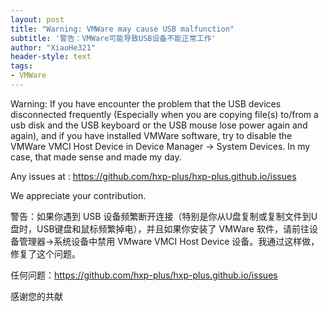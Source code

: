 ```yaml
---
layout: post
title: "Warning: VMWare may cause USB malfunction"
subtitle: '警告：VMWare可能导致USB设备不能正常工作'
author: "XiaoHe321"
header-style: text
tags:
- VMWare
---
```


Warning: If you have encounter the problem that the USB devices disconnected frequently (Especially when you are copying file(s) to/from a usb disk and the USB keyboard or the USB mouse lose power again and again), and if you have installed VMWare software, try to disable the VMWare VMCI Host Device in Device Manager -> System Devices. In my case, that made sense and made my day.

Any issues at : <https://github.com/hxp-plus/hxp-plus.github.io/issues>

We appreciate your contribution.

警告：如果你遇到 USB 设备频繁断开连接（特别是你从U盘复制或复制文件到U盘时，USB键盘和鼠标频繁掉电），并且如果你安装了 VMWare 软件，请前往设备管理器→系统设备中禁用 VMware VMCI Host Device 设备。我通过这样做，修复了这个问题。

任何问题：<https://github.com/hxp-plus/hxp-plus.github.io/issues>

感谢您的共献
